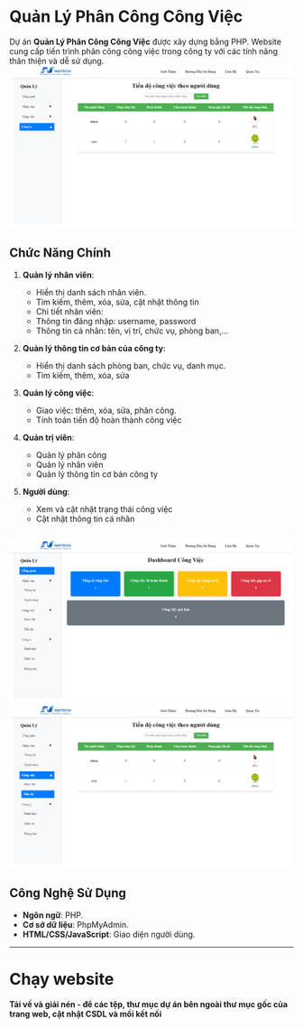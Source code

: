 # Quản Lý Phân Công Công Việc

Dự án **Quản Lý Phân Công Công Việc** được xây dựng bằng PHP. Website cung cấp tiến trình phân công công việc trong công ty với các tính năng thân thiện và dễ sử dụng.
![My Image](./images/giaodienchinh.png)

## Chức Năng Chính
1. **Quản lý nhân viên**:
   - Hiển thị danh sách nhân viên.
   - Tìm kiếm, thêm, xóa, sửa, cật nhật thông tin
   - Chi tiết nhân viên:
   + Thông tin đăng nhập: username, password
   + Thông tin cá nhân: tên, vị trí, chức vụ, phòng ban,...

2. **Quản lý thông tin cơ bản của công ty**:
   - Hiển thị danh sách phòng ban, chức vụ, danh mục.
   - Tìm kiếm, thêm, xóa, sửa

3. **Quản lý công việc**:
   - Giao việc: thêm, xóa, sửa, phân công.
   - Tính toán tiến độ hoàn thành công việc

4. **Quản trị viên**:
   - Quản lý phân công
   - Quản lý nhân viên
   - Quản lý thông tin cơ bản công ty

5. **Người dùng**:
   - Xem và cật nhật trạng thái công việc
   - Cật nhật thông tin cá nhân

![My Image](./images/tongquan.png)
![My Image](./images/giaoviec.png)
---

## Công Nghệ Sử Dụng
- **Ngôn ngữ**: PHP.
- **Cơ sở dữ liệu**: PhpMyAdmin.
- **HTML/CSS/JavaScript**: Giao diện người dùng.

---
# Chạy website
**Tải về và giải nén - để các tệp, thư mục dự án bên ngoài thư mục gốc của trang web, cật nhật CSDL và mối kết nối**

